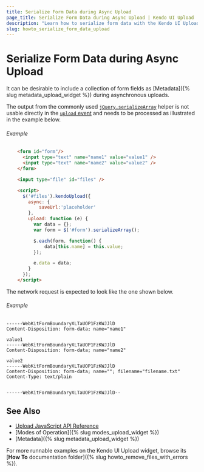 ```yaml
---
title: Serialize Form Data during Async Upload
page_title: Serialize Form Data during Async Upload | Kendo UI Upload
description: "Learn how to serialize form data with the Kendo UI Upload widget."
slug: howto_serialize_form_data_upload
---
```


# Serialize Form Data during Async Upload

It can be desirable to include a collection of form fields as [Metadata]({% slug metadata_upload_widget %}) during asynchronous uploads.

The output from the commonly used [`jQuery.serializeArray`](http://api.jquery.com/serializeArray/) helper is not usable directly in the [`upload` event](/api/javascript/ui/upload#events-upload) and needs to be processed as illustrated in the example below.

###### Example

```html
    <form id="form"/>
      <input type="text" name="name1" value="value1" />
      <input type="text" name="name2" value="value2" />
    </form>

    <input type="file" id="files" />

    <script>
      $('#files').kendoUpload({
        async: {
            saveUrl:'placeholder'
        },
        upload: function (e) {
          var data = {};
          var form = $('#form').serializeArray();

          $.each(form, function() {
              data[this.name] = this.value;
          });

          e.data = data;
        }
      });
    </script>
```

The network request is expected to look like the one shown below.

###### Example

```
------WebKitFormBoundaryXLTaUOP1FzKWJJlD
Content-Disposition: form-data; name="name1"

value1
------WebKitFormBoundaryXLTaUOP1FzKWJJlD
Content-Disposition: form-data; name="name2"

value2
------WebKitFormBoundaryXLTaUOP1FzKWJJlD
Content-Disposition: form-data; name=""; filename="filename.txt"
Content-Type: text/plain


------WebKitFormBoundaryXLTaUOP1FzKWJJlD--
```


## See Also

* [Upload JavaScript API Reference](/api/javascript/ui/upload)
* [Modes of Operation]({% slug modes_upload_widget %})
* [Metadata]({% slug metadata_upload_widget %})

For more runnable examples on the Kendo UI Upload widget, browse its [**How To** documentation folder]({% slug howto_remove_files_with_errors %}).

